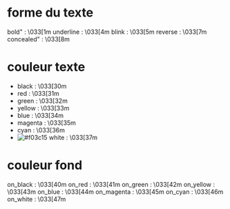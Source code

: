 # forme du texte

bold"       :    \033[1m
underline  :    \033[4m
blink      :    \033[5m
reverse    :    \033[7m
concealed"  :    \033[8m

# couleur texte

- black      :    \033[30m 
- red        :    \033[31m
- green      :    \033[32m
- yellow     :    \033[33m
- blue       :    \033[34m
- magenta    :    \033[35m
- cyan       :    \033[36m
- ![#f03c15](https://via.placeholder.com/15/ffffff/000000?text=+) white      :    \033[37m

# couleur fond

on_black   :    \033[40m 
on_red     :    \033[41m
on_green   :    \033[42m
on_yellow  :    \033[43m
on_blue    :    \033[44m
on_magenta :    \033[45m
on_cyan    :    \033[46m
on_white   :    \033[47m
